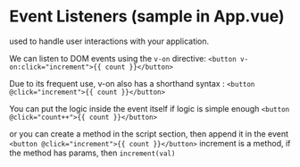 <h1>Event Listeners (sample in App.vue)</h1>

used to handle user interactions with your application. 

We can listen to DOM events using the `v-on` directive:
`<button v-on:click="increment">{{ count }}</button>`

Due to its frequent use, v-on also has a shorthand syntax :
`<button @click="increment">{{ count }}</button>`

You can put the logic inside the event itself if logic is simple enough
`<button @click="count++">{{ count }}</button>`

or you can create a method in the script section, then append it in the event
`<button @click="increment">{{ count }}</button>`
increment is a method, if the method has params, then `increment(val)`
